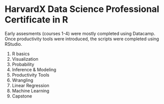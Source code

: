 # HarvardX Data Science Professional Certificate in R

Early assesments (courses 1-4) were mostly completed using Datacamp. Once productivity tools were introduced, the scripts were completed using RStudio.

1. R basics
2. Visualization
3. Probability
4. Inference & Modeling
5. Productivity Tools
6. Wrangling
7. Linear Regression
8. Machine Learning
9. Capstone

